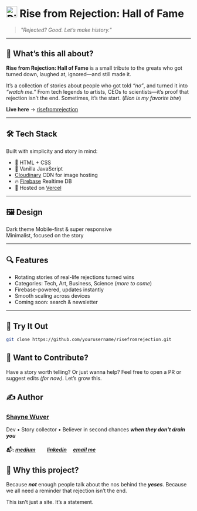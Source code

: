 # <img src="./imgs/risefromrejectionlogo.png" alt="Rise from Rejection Logo" width="30"/> Rise from Rejection: Hall of Fame

> _"Rejected? Good. Let’s make history."_

---

## 🌱 What’s this all about?

**Rise from Rejection: Hall of Fame** is a small tribute to the greats who got turned down, laughed at, ignored—and still made it.

It’s a collection of stories about people who got told _“no”_, and turned it into _“watch me.”_ From tech legends to artists, CEOs to scientists—it’s proof that rejection isn’t the end. Sometimes, it’s the start. (_Elon is my favorite btw_)

**Live here** → [risefromrejection](https://www.risefromrejection.vercel.app)

---

## 🛠 Tech Stack

Built with simplicity and story in mind:

- 🧱 HTML + CSS
- 🧠 Vanilla JavaScript
- [Cloudinary]() CDN for image hosting
- 🔥 [Firebase]() Realtime DB
- 🚀 Hosted on [Vercel](https://vercel.com/)

---

## 🖼️ Design

Dark theme
Mobile-first & super responsive  
Minimalist, focused on the story

---

## 🔍 Features

- Rotating stories of real-life rejections turned wins
- Categories: Tech, Art, Business, Science (_more to come_)
- Firebase-powered, updates instantly
- Smooth scaling across devices
- Coming soon: search & newsletter

---

## 🧪 Try It Out

```bash
git clone https://github.com/yourusername/risefromrejection.git
```

## 🤝 Want to Contribute?

Have a story worth telling? Or just wanna help?
Feel free to open a PR or suggest edits _(for now)_. Let’s grow this.

## ✍️ Author

### [Shayne Wuver]()

Dev • Story collector • Believer in second chances **_when they don't drain you_**

#### 📬: [_medium_](https://medium.com/@wuvershayne)   [_linkedin_](www.linkedin.com/in/shaynewuver)  [_email me_](mailto:wuvershayne@gmail.com)

## 🖤 Why this project?

Because **_not_** enough people talk about the nos behind the **_yeses_**.
Because we all need a reminder that rejection isn’t the end.

This isn’t just a site. It’s a statement.
